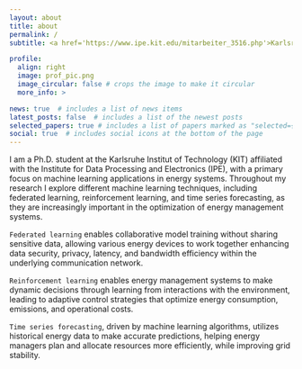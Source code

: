 ```yaml
---
layout: about
title: about
permalink: /
subtitle: <a href='https://www.ipe.kit.edu/mitarbeiter_3516.php'>Karlsruhe Institute of Technology, Institute for Data Processing and Electronics (IPE)</a>.

profile:
  align: right
  image: prof_pic.png
  image_circular: false # crops the image to make it circular
  more_info: >

news: true  # includes a list of news items
latest_posts: false  # includes a list of the newest posts
selected_papers: true # includes a list of papers marked as "selected={true}"
social: true  # includes social icons at the bottom of the page
---
```

I am a Ph.D. student at the Karlsruhe Institut of Technology (KIT) affiliated with the Institute for Data Processing and Electronics (IPE), with a primary focus on machine learning applications in energy systems. Throughout my research I explore different machine learning techniques, including federated learning, reinforcement learning, and time series forecasting, as they are increasingly important in the optimization of energy management systems.

`Federated learning` enables collaborative model training without sharing sensitive data, allowing various energy devices to work together enhancing data security, privacy, latency, and bandwidth efficiency within the underlying communication network.

`Reinforcement learning` enables energy management systems to make dynamic decisions through learning from interactions with the environment, leading to adaptive control strategies that optimize energy consumption, emissions, and operational costs.

`Time series forecasting`, driven by machine learning algorithms, utilizes historical energy data to make accurate predictions, helping energy managers plan and allocate resources more efficiently, while improving grid stability.